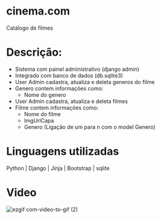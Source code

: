 # cinema.com
Catálogo de filmes

<h1>Descrição:</h1>
<ul>
  <li>
    Sistema com painel administrativo (django admin)    
  </li>
  <li>
    Integrado com banco de dados (db.sqlite3)
  </li>
  <li>
    User Admin cadastra, atualiza e deleta generos do filme
  </li>
  <li>
    Genero contem informações como:
    <ul>
      <li>
        Nome do genero
      </li>
    </ul>
  </li>
  <li>
    User Admin cadastra, atualiza e deleta filmes
  </li>
  <li>
    Filme contem informações como:
    <ul>
      <li>
        Nome do filme
      </li>
      <li>
        ImgUrlCapa
      </li>
      <li>
        Genero (Ligação de um para n com o model Genero)
      </li>
    </ul>
  </li>
</ul>

# Linguagens utilizadas

Python | Django | Jinja | Bootstrap | sqlite

# Video

![ezgif com-video-to-gif (2)](https://user-images.githubusercontent.com/60902731/220957113-0eade798-7212-414b-b2dd-5751ca891133.gif)





